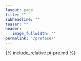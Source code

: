 ```yaml
---
layout: page
title: ""
subheadline: ""
teaser: ""
header:
   image_fullwidth: ""
permalink: "/preface/"
---
```


{% include_relative pi-pre.md %}
